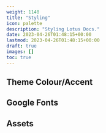 ```yaml
---
weight: 1140
title: "Styling"
icon: palette
description: "Styling Lotus Docs."
date: 2023-04-26T01:48:15+00:00
lastmod: 2023-04-26T01:48:15+00:00
draft: true
images: []
toc: true
---
```


## Theme Colour/Accent

## Google Fonts

## Assets